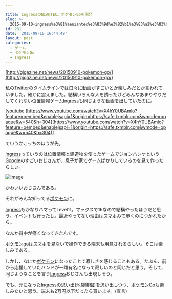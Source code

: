 ```yaml
---

title: IngressのNIANTEC。ポケモンGoを開発
slug: >-
  2015-09-10-ingress%e3%81%aeniantec%e3%83%9d%e3%82%b1%e3%83%a2%e3%83%b3go%e3%82%92%e9%96%8b%e7%99%ba
id: 231
date: '2015-09-10 16:44:49'
layout: post
categories:
  - ゲーム
  - ポケモンGo
  - Ingress
---
```


[http://gigazine.net/news/20150910-pokemon-go/](http://gigazine.net/news/20150910-pokemon-go/)  

私の[Twitter](http://d.hatena.ne.jp/keyword/Twitter)のタイムラインでは口々に動画がすごいとか楽しみだとか言われていました。確かに震えました。結構いろんな人を誘ったけどみんなあまりやりだしてくれない位置情報ゲーム[Ingress](http://d.hatena.ne.jp/keyword/Ingress)も同じような動画を出していたのに。

[[youtube](http://d.hatena.ne.jp/keyword/youtube) [https://www.youtube.com/watch?v=X4hY0UBAmlo?feature=oembed&enablejsapi=1&origin=https://safe.txmblr.com&wmode=opaque&w=540&h=304](https://www.youtube.com/watch?v=X4hY0UBAmlo?feature=oembed&enablejsapi=1&origin=https://safe.txmblr.com&wmode=opaque&w=540&h=304)]

ていうかこっちのほうが先。  

[Ingress](http://d.hatena.ne.jp/keyword/Ingress)っていうのは位置情報と建造物を使ったゲームでジョンハンケという[Google](http://d.hatena.ne.jp/keyword/Google)のすごいおじさんが、息子が家でゲームばかりしているのを見て作ったらしい。

![image](https://cdn-ak.f.st-hatena.com/images/fotolife/p/peipeipe/20190630/20190630172108.jpg)

かわいいおじさんである。

それがみんな知ってる[ポケモン](http://d.hatena.ne.jp/keyword/%A5%DD%A5%B1%A5%E2%A5%F3)に。

[Ingress](http://d.hatena.ne.jp/keyword/Ingress)もかなりハマってLevel11。マックスで16なので結構やったほうだと思う。イベントも行ったし。最近やってない理由は[スマホ](http://d.hatena.ne.jp/keyword/%A5%B9%A5%DE%A5%DB)みて歩くのにつかれたから。

なんか背中が痛くなってきたんです。

[ポケモンgo](http://d.hatena.ne.jp/keyword/%A5%DD%A5%B1%A5%E2%A5%F3go)は[スマホ](http://d.hatena.ne.jp/keyword/%A5%B9%A5%DE%A5%DB)を見ないで操作できる端末も用意されるらしい。そこは楽しみである。

しかし、なにか[ポケモン](http://d.hatena.ne.jp/keyword/%A5%DD%A5%B1%A5%E2%A5%F3)になったことで寂しさを感じることもある。たぶん、前から応援していたバンドが一躍有名になって寂しいのと同じだと思う。そして、同じようなことを言う[Ingress](http://d.hatena.ne.jp/keyword/Ingress)おじさんも出現しそう。

でも、元になった[Ingress](http://d.hatena.ne.jp/keyword/Ingress)の思い出(池袋徘徊)を思い出しつつ、[ポケモンGo](http://d.hatena.ne.jp/keyword/%A5%DD%A5%B1%A5%E2%A5%F3Go)も楽しみたいと思う。端末も2万円以下だったら買います。(宣言)